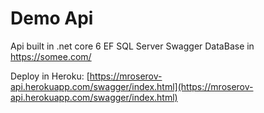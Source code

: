 # Demo Api
Api built in .net core 6
EF
SQL Server
Swagger
DataBase in https://somee.com/

Deploy in Heroku: [https://mroserov-api.herokuapp.com/swagger/index.html](https://mroserov-api.herokuapp.com/swagger/index.html)

